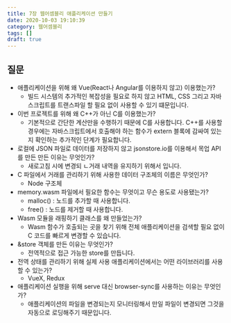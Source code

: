 ```yaml
---
title: 7장 웹어셈블리 애플리케이션 만들기
date: 2020-10-03 19:10:39
category: 웹어셈블리
tags: []
draft: true
---
```


## 질문

- 애플리케이션을 위해 왜 Vue(React나 Angular를 이용하지 않고) 이용했는가?
  - 빌드 시스템의 추가적인 복잡성을 필요로 하지 않고 HTML, CSS 그리고 자바스크립트를 트랜스파일 할 필요 없이 사용할 수 있기 떄문입니다.
- 이번 프로젝트를 위해 왜 C++가 아닌 C를 이용했는가?
  - 기본적으로 간단한 계산만을 수행하기 때문에 C를 사용합니다. C++를 사용할 경우에는 자바스크립트에서 호출해야 하는 함수가 extern 블록에 감싸여 있는지 확인하는 추가적인 단계가 필요합니다.
- 로컬에 JSON 파일로 데이터를 저장하지 않고 jsonstore.io를 이용해서 목업 API를 만든 만든 이유는 무엇인가?
  - 새로고침 시에 변경되 ㄴ거래 내역을 유지하기 위해서 입니다.
- C 파일에서 거래를 관리하기 위해 사용한 데이터 구조체의 이름은 무엇인가?
  - Node 구조체
- memory.wasm 파일에서 필요한 함수는 무엇이고 무슨 용도로 사용됐는가?
  - malloc() : 노드를 추가할 때 사용합니다.
  - free() : 노드를 제거할 때 사용합니다.
- Wasm 모듈을 래핑하기 클래스를 왜 만들었는가?
  - Wasm 함수가 호출되는 곳을 찾기 위해 전체 애플리케이션을 검색할 필요 없이 C 코드를 빠르게 변경할 수 있습니다.
- &store 객체를 만든 이유는 무엇인가?
  - 전역적으로 접근 가능한 store를 만듭니다.
- 전역 상태를 관리하기 위해 실제 사용 애플리케이션에서는 어떤 라이브러리를 사용할 수 있는가?
  - VueX, Redux
- 애플리케이션 실행을 위해 serve 대신 browser-sync를 사용하는 이유는 무엇인가?
  - 애플리케이션의 파일을 변경되는지 모니터링해서 만일 파일이 변경되면 그것을 자동으로 로딩해주기 때문입니다.
